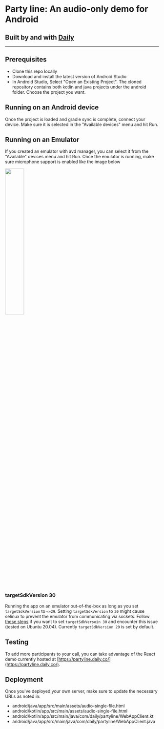 # Party line: An audio-only demo for Android

## Built by and with [Daily](https://docs.daily.co/docs/reference-docs)

---

## Prerequisites

- Clone this repo locally
- Download and install the latest version of Android Studio
- In Android Studio, Select "Open an Existing Project". The cloned repository contains both kotlin and java projects under the android folder. Choose the project you want.

## Running on an Android device

Once the project is loaded and gradle sync is complete, connect your device. Make sure it is selected in the "Available devices" menu and hit Run.

## Running on an Emulator

If you created an emulator with avd manager, you can select it from the "Available" devices menu and hit Run. Once the emulator is running, make sure microphone support is enabled like the image below

<img src="https://user-images.githubusercontent.com/885084/109444441-eb10a200-7a45-11eb-9068-8a9179ab467e.png" width="35%">

### targetSdkVersion 30

Running the app on an emulator out-of-the-box as long as you set `targetSdkVersion` to `<=29`. Setting `targetSdkVersion` to `30` might cause selinux to prevent the emulator from communicating via sockets. Follow [these steps](https://source.android.com/security/selinux/validate) if you want to set `targetSdkVersoin 30` and encounter this issue (tested on Ubuntu 20.04). Currently `targetSdkVersion 29` is set by default.

## Testing

To add more participants to your call, you can take advantage of the React demo currently hosted at [https://partyline.daily.co/](https://partyline.daily.co/).

## Deployment

Once you've deployed your own server, make sure to update the necessary URLs as noted in: 

- android/java/app/src/main/assets/audio-single-file.html
- android/kotlin/app/src/main/assets/audio-single-file.html
- android/kotlin/app/src/main/java/com/daily/partyline/WebAppClient.kt
- android/java/app/src/main/java/com/daily/partyline/WebAppClient.java
